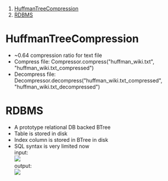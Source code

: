 1. [HuffmanTreeCompression](#HuffmanTreeCompression)
2. [RDBMS](#RDBMS)


# HuffmanTreeCompression
- ~0.64 compression ratio for text file
- Compress file: Compressor.compress("huffman_wiki.txt", "huffman_wiki.txt_compressed")
- Decompress file: Decompressor.decompress("huffman_wiki.txt_compressed", "huffman_wiki.txt_decompressed")

# RDBMS
- A prototype relational DB backed BTree
- Table is stored in disk
- Index column is stored in BTree in disk
- SQL syntax is very limited now
\
input:\
![](https://r96922081.github.io/images/rdbms_input.png)
\
output:\
![](https://r96922081.github.io/images/rdbms_output.png)
